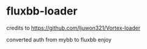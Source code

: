 # fluxbb-loader

credits to https://github.com/ljuwon321/Vortex-loader

converted auth from mybb to fluxbb enjoy
